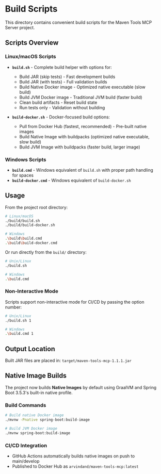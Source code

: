# Build Scripts

This directory contains convenient build scripts for the Maven Tools MCP Server project.

## Scripts Overview

### Linux/macOS Scripts

- **`build.sh`** - Complete build helper with options for:
  - Build JAR (skip tests) - Fast development builds
  - Build JAR (with tests) - Full validation builds  
  - Build Native Docker image - Optimized native executable (slow build)
  - Build JVM Docker image - Traditional JVM build (faster build)
  - Clean build artifacts - Reset build state
  - Run tests only - Validation without building

- **`build-docker.sh`** - Docker-focused build options:
  - Pull from Docker Hub (fastest, recommended) - Pre-built native images
  - Build Native Image with buildpacks (optimized native executable, slow build)
  - Build JVM Image with buildpacks (faster build, larger image)

### Windows Scripts

- **`build.cmd`** - Windows equivalent of `build.sh` with proper path handling for spaces
- **`build-docker.cmd`** - Windows equivalent of `build-docker.sh`

## Usage

From the project root directory:

```bash
# Linux/macOS
./build/build.sh
./build/build-docker.sh

# Windows
.\build\build.cmd
.\build\build-docker.cmd
```

Or run directly from the `build/` directory:

```bash
# Unix/Linux
./build.sh

# Windows
.\build.cmd
```

### Non-Interactive Mode

Scripts support non-interactive mode for CI/CD by passing the option number:

```bash
# Unix/Linux
./build.sh 1

# Windows  
.\build.cmd 1
```

## Output Location

Built JAR files are placed in: `target/maven-tools-mcp-1.1.1.jar`

## Native Image Builds

The project now builds **Native Images** by default using GraalVM and Spring Boot 3.5.3's built-in native profile.

### Build Commands

```bash
# Build native Docker image
./mvnw -Pnative spring-boot:build-image

# Build JVM Docker image 
./mvnw spring-boot:build-image
```

### CI/CD Integration

- GitHub Actions automatically builds native images on push to main/develop
- Published to Docker Hub as `arvindand/maven-tools-mcp:latest`
